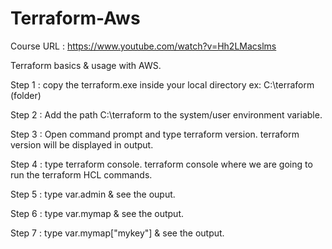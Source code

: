 # Terraform-Aws

Course URL : https://www.youtube.com/watch?v=Hh2LMacslms

Terraform basics &amp; usage with AWS. 

Step 1 : copy the terraform.exe inside your local directory ex: C:\terraform (folder)

Step 2 : Add the path C:\terraform to the system/user environment variable.

Step 3 : Open command prompt and type terraform version. terraform version will be displayed in output.

Step 4 : type terraform console. terraform console where we are going to run the terraform HCL commands.

Step 5 : type var.admin & see the ouput.

Step 6 : type var.mymap & see the output.

Step 7 : type  var.mymap["mykey"] & see the output.
